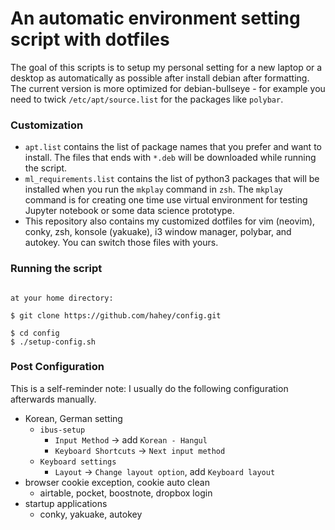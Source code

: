# An automatic environment setting script with dotfiles

The goal of this scripts is to setup my personal setting for a new laptop or a desktop as automatically as possible after install debian after formatting. The current version is more optimized for debian-bullseye - for example you need to twick `/etc/apt/source.list` for the packages like `polybar`.

### Customization

- `apt.list` contains the list of package names that you prefer and want to install.
The files that ends with `*.deb` will be downloaded while running the script.
- `ml_requirements.list` contains the list of python3 packages that will be installed when you run the `mkplay` command in `zsh`. The `mkplay` command is for creating one time use virtual environment for testing Jupyter notebook or some data science prototype.
- This repository also contains my customized dotfiles for vim (neovim), conky, zsh, konsole (yakuake), i3 window manager, polybar, and autokey. You can switch those files with yours.

### Running the script

```

at your home directory:

$ git clone https://github.com/hahey/config.git

$ cd config
$ ./setup-config.sh
```

### Post Configuration

This is a self-reminder note: I usually do the following configuration afterwards manually.

* Korean, German setting
   - `ibus-setup`
       - `Input Method` -> add `Korean - Hangul`
       - `Keyboard Shortcuts` -> `Next input method`
   - `Keyboard settings`
       - `Layout` -> `Change layout option`, add `Keyboard layout`
* browser cookie exception, cookie auto clean
   - airtable, pocket, boostnote, dropbox login
* startup applications
   - conky, yakuake, autokey
